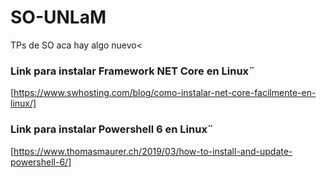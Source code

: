 # SO-UNLaM
TPs de SO 
 aca hay algo nuevo<
### Link para instalar Framework NET Core en Linux¨
[https://www.swhosting.com/blog/como-instalar-net-core-facilmente-en-linux/]

### Link para instalar Powershell 6 en Linux¨
[https://www.thomasmaurer.ch/2019/03/how-to-install-and-update-powershell-6/]

